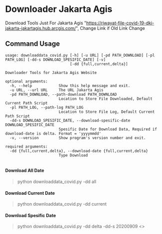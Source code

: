 # Downloader Jakarta Agis 
Download Tools Just For Jakarta Agis "https://riwayat-file-covid-19-dki-jakarta-jakartagis.hub.arcgis.com/", Change Link if Old Link Change


## Command Usage
```
usage: downloaddata_covid.py [-h] [-u URL] [-pd PATH_DOWNLOAD] [-pl PATH_LOG] [-dd-s DOWNLOAD_SPESIFIC_DATE] [-v]
                             [-dd {full,current,delta}]

Downloader Tools for Jakarta Agis Website

optional arguments:
  -h, --help            Show this help message and exit.
  -u URL, --url URL     The URL Jakarta Agis
  -pd PATH_DOWNLOAD, --path-download PATH_DOWNLOAD
                        Location to Store File Downloaded, Default Current Path Script
  -pl PATH_LOG, --path-log PATH_LOG
                        Location to Store File Log, Default Current Path Script
  -dd-s DOWNLOAD_SPESIFIC_DATE, --download-spesific-date DOWNLOAD_SPESIFIC_DATE
                        Spesific Date for Download Data, Required if download-date is delta. Format = 'yyyymmdd'
  -v, --version         Show program's version number and exit.

required arguments:
  -dd {full,current,delta}, --download-date {full,current,delta}
                        Type Download
                        
```                       
#### Download All Date
> python downloaddata_covid.py -dd all

#### Download Current Date
> python downloaddata_covid.py -dd current

#### Download Spesific Date
> python downloaddata_covid.py -dd delta -dd-s 20200909
<>

